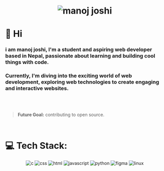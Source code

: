 <h1 align="center">  
    <img src="https://raw.githubusercontent.com/hello-manoj/hello-manoj/main/name.svg" alt="manoj joshi">  
</h1> 

# 👋 Hi

### i am **manoj joshi**, I'm a student and aspiring web developer based in Nepal, passionate about learning and building cool things with code.

### Currently, I'm diving into the exciting world of web development, exploring **web technologies** to create engaging and interactive websites.
<br><br>
> **Future Goal:** contributing to open source.
<br>
 

# 💻 Tech Stack:
<div align="center">
<img src="https://raw.githubusercontent.com/hello-manoj/hello-manoj/main/techStack/c.png" alt="c">
<img src="https://raw.githubusercontent.com/hello-manoj/hello-manoj/main/techStack/css3.png" alt="css">
<img src="https://raw.githubusercontent.com/hello-manoj/hello-manoj/main/techStack/html.png" alt="html">
<img src="https://raw.githubusercontent.com/hello-manoj/hello-manoj/main/techStack/js.png" alt="javascript">
<img src="https://raw.githubusercontent.com/hello-manoj/hello-manoj/main/techStack/python.png" alt="python">
<img src="https://raw.githubusercontent.com/hello-manoj/hello-manoj/main/techStack/figma.png" alt="figma">
<img src="https://raw.githubusercontent.com/hello-manoj/hello-manoj/main/techStack/linux.png" alt="linux">
</div>
